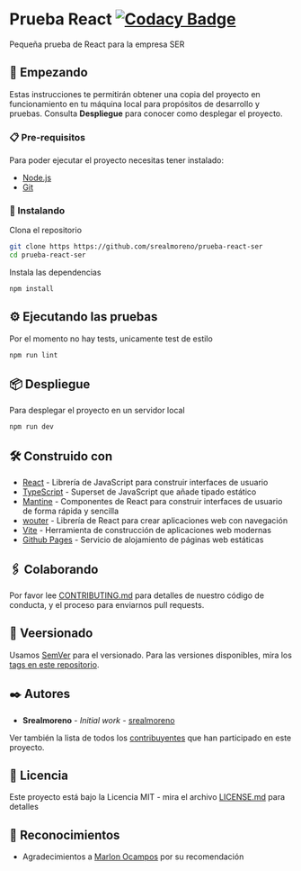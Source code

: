 [tags]:        https://github.com/srealmoreno/prueba-react-ser/tags
[wiki]:        https://github.com/srealmoreno/prueba-react-ser/wiki
[contributors]:https://github.com/srealmoreno/prueba-react-ser/graphs/contributors

# Prueba React [![Codacy Badge](https://app.codacy.com/project/badge/Grade/e4242178273647029492143e5c435556)](https://app.codacy.com/gh/srealmoreno/prueba-react-ser/dashboard?utm_source=gh&utm_medium=referral&utm_content=&utm_campaign=Badge_grade)

Pequeña prueba de React para la empresa SER

## 🚀 Empezando

Estas instrucciones te permitirán obtener una copia del proyecto en funcionamiento
en tu máquina local para propósitos de desarrollo y pruebas. Consulta
**Despliegue** para conocer como desplegar el proyecto.

### 📋 Pre-requisitos

Para poder ejecutar el proyecto necesitas tener instalado:

- [Node.js](https://nodejs.org/es/download/)
- [Git](https://git-scm.com/downloads)

### 🔧 Instalando

Clona el repositorio

```bash
git clone https https://github.com/srealmoreno/prueba-react-ser
cd prueba-react-ser
```

Instala las dependencias

```bash
npm install
```

## ⚙️ Ejecutando las pruebas

Por el momento no hay tests, unicamente test de estilo

```bash
npm run lint
```

## 📦 Despliegue

Para desplegar el proyecto en un servidor local

```bash
npm run dev
```

## 🛠️ Construido con

- [React](https://reactjs.org) - Librería de JavaScript para construir interfaces
  de usuario
- [TypeScript](https://www.typescriptlang.org) - Superset de JavaScript que añade
  tipado estático
- [Mantine](https://mantine.dev) - Componentes de React para construir interfaces
  de usuario de forma rápida y sencilla
- [wouter](https://github.com/molefrog/wouter#readme) - Librería de React para crear
  aplicaciones web con navegación
- [Vite](https://vitejs.dev) - Herramienta de construcción de aplicaciones web
  modernas
- [Github Pages](https://pages.github.com) - Servicio de alojamiento de páginas
  web estáticas

## 🖇️ Colaborando

Por favor lee [CONTRIBUTING.md](CONTRIBUTING.md) para detalles de nuestro código de
conducta, y el proceso para enviarnos pull requests.

## 📌 Veersionado

Usamos [SemVer](http://semver.org/) para el versionado. Para las versiones
disponibles, mira los [tags en este repositorio][tags].

## ✒️ Autores

- **Srealmoreno** - *Initial work* - [srealmoreno](https://github.com/srealmoreno)

Ver también la lista de todos los [contribuyentes][contributors] que han participado
en este proyecto.

## 📄 Licencia

Este proyecto está bajo la Licencia MIT - mira el archivo [LICENSE.md](../LICENSE.md)
para detalles

## 🎁 Reconocimientos

- Agradecimientos a [Marlon Ocampos](https://github.com/marlonocampos) por su
  recomendación

